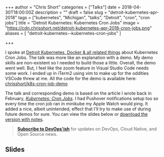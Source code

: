 +++
author = "Chris Short"
categories = ["Talks"]
date = 2018-04-30T18:00:00Z
description = ""
draft = false
slug = "detroit-kubernetes-apr-2018"
tags = ["kubernetes", "Michigan", "talks", "Detroit", "cron", "cron jobs"]
title = "Detroit Kubernetes:  Kubernetes Cron Jobs"
image = "https://cdn.chrisshort.net/detroit-kubernetes-apr-2018-cron-jobs.png"
aliases = [
    "detroit-kubernetes--kubernetes-cron-jobs"
]

+++

I spoke at [Detroit Kubernetes, Docker & all related things](https://www.meetup.com/Detroit-Kubernetes-Docker-all-things-Cloud-Native/events/249593802/) about Kubernetes Cron Jobs. The talk was more like an explanation with a demo. My demo skills are non-existent so I needed to build those a little. Overall, the demo went well. But, I feel like the zoom feature in Visual Studio Code needs some work. I ended up in iTerm2 using vim to make up for the oddities VSCode threw at me. All the code for the demo is available here: [chrisshort/k8s-cron-job-demo](https://gitlab.com/chrisshort/k8s-cron-job-demo)

<script async src="//pagead2.googlesyndication.com/pagead/js/adsbygoogle.js"></script>
<ins class="adsbygoogle"
     style="display:block; text-align:center;"
     data-ad-layout="in-article"
     data-ad-format="fluid"
     data-ad-client="ca-pub-8972983586873269"
     data-ad-slot="4663018952"></ins>
<script>
     (adsbygoogle = window.adsbygoogle || []).push({});
</script>

The talk and corresponding demo is based on the article I wrote back in February, [*Kubernetes: Cron Jobs*](/kubernetes-cron-jobs/). I had Pushover notifications setup too so every time the cron job ran in minikube my Apple Watch would ping. It added a nice, albeit unintended, effect that I'll try to make use of during future demos for sure. You can view the slides below or [download the version with notes](https://cdn.chrisshort.net/Kubernetes-Cron-Jobs-Notes.pdf).

> [**Subscribe to DevOps'ish**](/newsletter/) for updates on DevOps, Cloud Native, and Open Source news.

## Slides

<script async class="speakerdeck-embed" data-id="e9011b237112405b804055e167d2ef5a" data-ratio="1.77777777777778" src="//speakerdeck.com/assets/embed.js"></script>